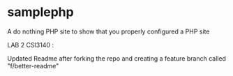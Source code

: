 samplephp
=========

A do nothing PHP site to show that you properly configured a PHP site

LAB 2 CSI3140 :

Updated Readme after forking the repo and creating a feature branch called "f/better-readme"
